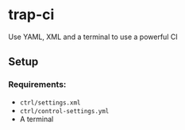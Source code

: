 <h1>trap-ci</h1>
Use YAML, XML and a terminal to use a powerful CI
<h2>Setup</h2>
<h3>Requirements:</h3>
 <ul>
  <li> <code>ctrl/settings.xml</code>
  <li> <code>ctrl/control-settings.yml</code>
  <li> A terminal
 </ul>
